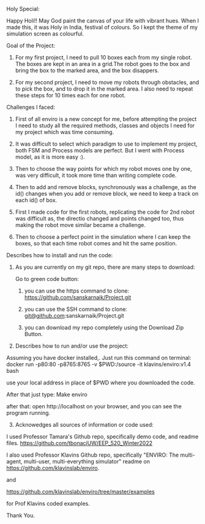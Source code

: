 Holy Special:

Happy Holi!!
May God paint the canvas of your life with vibrant hues.
When I made this, it was Holy in India, festival of colours.
So I kept the theme of my simulation screen as colourful.

Goal of the Project:

1. For my first project, I need to pull 10 boxes each from my single robot. The boxes are kept in an area in a grid.The robot goes to the box and bring the box to the marked area, and the box disappers.

2. For my second project, I need to move my robots through obstacles, and to pick the box, and to drop it in the marked area. I also need to repeat these steps for 10 times each for one robot.

Challenges I faced:

1. First of all enviro is a new concept for me, before attempting the project I need to study all the required methods, classes and objects I need for my project which was time consuming.

2. It was difficult to select which paradigm to use to implement my project, both FSM and Process models are perfect. But I went with Process model, as it is more easy :).

3. Then to choose the way points for which my robot moves one by one, was very difficult, it took more time than writing complete code.

4. Then to add and remove blocks, synchronously was a challenge, as the id() changes when you add or remove block, we need to keep a track on each id() of box.

5. First I made code for the first robots, replicating the code for 2nd robot was difficult as, the directio changed and points changed too, thus making the robot move similar became a challenge.

6. Then to choose a perfect point in the simulation where I can keep the boxes, so that each time robot comes and hit the same position.

Describes how to install and run the code:

1. As you are currently on my git repo, 
there are many steps to download:

    Go to green code button:

    1) you can use the https command to clone:
     https://github.com/sanskarnaik/Project.git

    2) you can use the SSH command to clone:
    git@github.com:sanskarnaik/Project.git

    3) you can download my repo completely using the Download Zip Button.

2. Describes how to run and/or use the project:

Assuming you have docker installed,.
Just run this command on terminal:
docker run -p80:80 -p8765:8765 -v $PWD:/source -it klavins/enviro:v1.4 bash

use your local address in place of $PWD where you downloaded the code.

After that just type:
Make 
enviro 

after that:
open http://localhost on your browser, and you can see the program running.

3. Acknowedges all sources of information or code used:

I used Professor Tamara's Github repo, specifically demo code, and readme files.
https://github.com/tbonaciUW/EEP_520_Winter2022

I also used Professor Klavins Github repo, specifically "ENVIRO: The multi-agent, multi-user, multi-everything simulator" readme on https://github.com/klavinslab/enviro.

and

https://github.com/klavinslab/enviro/tree/master/examples

for Prof Klavins coded examples.

Thank You.

